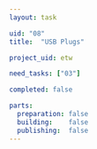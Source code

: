 ```yaml
---
layout: task

uid: "08"
title:  "USB Plugs"

project_uid: etw

need_tasks: ["03"]

completed: false

parts:
  preparation: false
  building:    false
  publishing:  false
---
```

